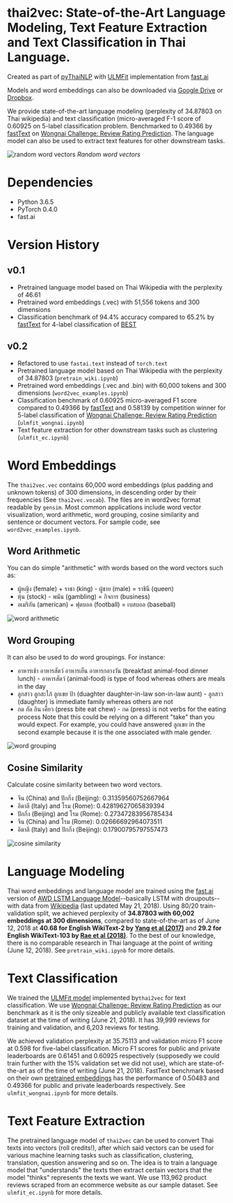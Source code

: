 # thai2vec: State-of-the-Art Language Modeling, Text Feature Extraction and Text Classification in Thai Language.
Created as part of [pyThaiNLP](https://github.com/PyThaiNLP/) with [ULMFit](https://arxiv.org/abs/1801.06146) implementation from [fast.ai](http://nlp.fast.ai/classification/2018/05/15/introducting-ulmfit.html)

Models and word embeddings can also be downloaded via [Google Drive](https://drive.google.com/drive/folders/1_vZr_iR_LqIX4rEi7i5spN_6QDgj5r81?usp=sharing) or [Dropbox](https://www.dropbox.com/sh/t9qfj2ethst8g20/AAAgud8rZ_Wuv6fkXq0HEj4da?dl=0).

We provide state-of-the-art language modeling (perplexity of 34.87803 on Thai wikipedia) and text classification (micro-averaged F-1 score of 0.60925 on 5-label classification problem. Benchmarked to 0.49366 by [fastText](fasttext.cc) on [Wongnai Challenge: Review Rating Prediction](https://www.kaggle.com/c/wongnai-challenge-review-rating-prediction). The language model can also be used to extract text features for other downstream tasks.

![random word vectors](../images/random.png?raw=True)
*Random word vectors* 

# Dependencies
* Python 3.6.5
* PyTorch 0.4.0
* fast.ai

# Version History

## v0.1

* Pretrained language model based on Thai Wikipedia with the perplexity of 46.61
* Pretrained word embeddings (.vec) with 51,556 tokens and 300 dimensions
* Classification benchmark of 94.4% accuracy compared to 65.2% by [fastText](https://fasttext.cc/) for 4-label classification of [BEST](https://thailang.nectec.or.th/best/)

## v0.2

* Refactored to use `fastai.text` instead of `torch.text`
* Pretrained language model based on Thai Wikipedia with the perplexity of 34.87803 (`pretrain_wiki.ipynb`)
* Pretrained word embeddings (.vec and .bin) with 60,000 tokens and 300 dimensions (`word2vec_examples.ipynb`)
* Classification benchmark of 0.60925 micro-averaged F1 score compared to 0.49366 by [fastText](https://fasttext.cc/) and 0.58139 by competition winner for 5-label classification of [Wongnai Challenge: Review Rating Prediction](https://www.kaggle.com/c/wongnai-challenge-review-rating-prediction) (`ulmfit_wongnai.ipynb`)
* Text feature extraction for other downstream tasks such as clustering (`ulmfit_ec.ipynb`)

# Word Embeddings

The `thai2vec.vec` contains 60,000 word embeddings (plus padding and unknown tokens) of 300 dimensions, in descending order by their frequencies (See `thai2vec.vocab`). The files are in word2vec format readable by `gensim`. Most common applications include word vector visualization, word arithmetic, word grouping, cosine similarity and sentence or document vectors. For sample code, see `word2vec_examples.ipynb`.

## Word Arithmetic

You can do simple "arithmetic" with words based on the word vectors such as:
* ผู้หญิง (female) + ราชา (king) - ผู้ชาย (male) = ราชินี (queen)
* หุ้น (stock) - พนัน (gambling) = กิจการ (business)
* อเมริกัน (american) + ฟุตบอล (football) = เบสบอล (baseball)

![word arithmetic](../images/word_arithematic_queen.png)

## Word Grouping

It can also be used to do word groupings. For instance:
* อาหารเช้า อาหารสัตว์ อาหารเย็น อาหารกลางวัน (breakfast animal-food dinner lunch) - อาหารสัตว์ (animal-food) is type of food whereas others are meals in the day
* ลูกสาว ลูกสะใภ้ ลูกเขย ป้า (duaghter daughter-in-law son-in-law aunt) - ลูกสาว (daughter) is immediate family whereas others are not
* กด กัด กิน เคี้ยว (press bite eat chew) - กด (press) is not verbs for the eating process
Note that this could be relying on a different "take" than you would expect. For example, you could have answered ลูกเขย in the second example because it  is the one associated with male gender.

![word grouping](../images/doesnt_match1.png)

## Cosine Similarity

Calculate cosine similarity between two word vectors.

* จีน (China) and ปักกิ่ง (Beijing): 0.31359560752667964
* อิตาลี (Italy) and โรม (Rome): 0.42819627065839394
* ปักกิ่ง (Beijing) and โรม (Rome): 0.27347283956785434
* จีน (China) and โรม (Rome): 0.02666692964073511
* อิตาลี (Italy) and ปักกิ่ง (Beijing): 0.17900795797557473

![cosine similarity](../images/cosin_sim_arrows.png)

# Language Modeling

Thai word embeddings and language model are trained using the [fast.ai](http://www.fast.ai/) version of [AWD LSTM Language Model](https://arxiv.org/abs/1708.02182)--basically LSTM with droupouts--with data from [Wikipedia](https://dumps.wikimedia.org/thwiki/latest/thwiki-latest-pages-articles.xml.bz2) (last updated May 21, 2018). Using 80/20 train-validation split, we achieved perplexity of **34.87803 with 60,002 embeddings at 300 dimensions**, compared to state-of-the-art as of June 12, 2018 at **40.68 for English WikiText-2 by [Yang et al (2017)](https://arxiv.org/abs/1711.03953)** and **29.2 for English WikiText-103 by [Rae et al (2018)](https://arxiv.org/abs/1803.10049)**. To the best of our knowledge, there is no comparable research in Thai language at the point of writing (June 12, 2018). See `pretrain_wiki.ipynb` for more details.

# Text Classification

We trained the [ULMFit model](https://arxiv.org/abs/1801.06146) implemented by`thai2vec` for text classification. We use [Wongnai Challenge: Review Rating Prediction](https://www.kaggle.com/c/wongnai-challenge-review-rating-prediction) as our benchmark as it is the only sizeable and publicly available text classification dataset at the time of writing (June 21, 2018). It has 39,999 reviews for training and validation, and 6,203 reviews for testing. 

We achieved validation perplexity at 35.75113 and validation micro F1 score at 0.598 for five-label classification. Micro F1 scores for public and private leaderboards are 0.61451 and 0.60925 respectively (supposedly we could train further with the 15% validation set we did not use), which are state-of-the-art as of the time of writing (June 21, 2018). FastText benchmark based on their own [pretrained embeddings](https://github.com/facebookresearch/fastText/blob/master/pretrained-vectors.md) has the performance of 0.50483 and 0.49366 for public and private leaderboards respectively. See `ulmfit_wongnai.ipynb` for more details.

# Text Feature Extraction

The pretrained language model of `thai2vec` can be used to convert Thai texts into vectors (roll credits!), after which said vectors can be used for various machine learning tasks such as classification, clustering, translation, question answering and so on. The idea is to train a language model that "understands" the texts then extract certain vectors that the model "thinks" represents the texts we want. We use 113,962 product reviews scraped from an ecommerce website as our sample dataset. See `ulmfit_ec.ipynb` for more details.


